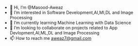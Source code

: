 - 👋 Hi, I’m @Masood-Aweaz
- 👀 I’m interested in Software Development,AI,MI,DL and Image Processing 
- 🌱 I’m currently learning Machine Learning with Data Science 
- 💞️ I’m looking to collaborate on projects related to App Devlopment,AI,ML,DL and Image Processing
- 📫 How to reach me aweaz7@gmail.com

<!---
Masood-Aweaz/Masood-Aweaz is a ✨ special ✨ repository because its `README.md` (this file) appears on your GitHub profile.
You can click the Preview link to take a look at your changes.
--->
